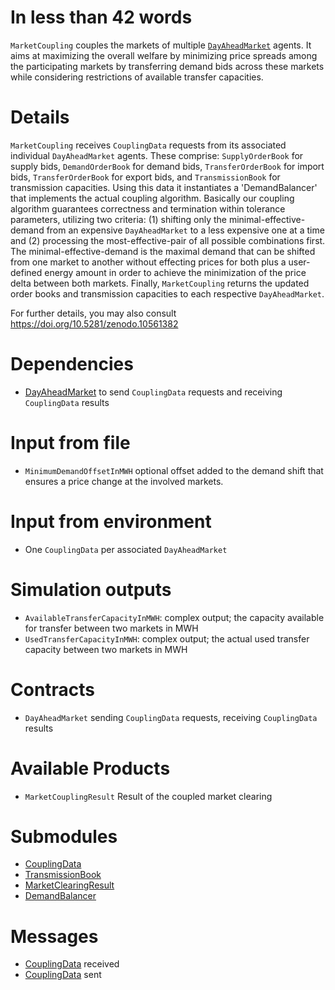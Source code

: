 # In less than 42 words

`MarketCoupling` couples the markets of multiple [`DayAheadMarket`](./DayAheadMarket.md) agents.
It aims at maximizing the overall welfare by minimizing price spreads among the participating markets by transferring demand bids across these markets while considering restrictions of available transfer capacities.
  
# Details

`MarketCoupling` receives `CouplingData` requests from its associated individual `DayAheadMarket` agents.
These comprise: `SupplyOrderBook` for supply bids, `DemandOrderBook` for demand bids, `TransferOrderBook` for import bids, `TransferOrderBook` for export bids, and `TransmissionBook` for transmission capacities.
Using this data it instantiates a 'DemandBalancer' that implements the actual coupling algorithm.
Basically our coupling algorithm guarantees correctness and termination within tolerance parameters, utilizing two criteria: (1) shifting only the minimal-effective-demand from an expensive `DayAheadMarket` to a less expensive one at a time and (2) processing the most-effective-pair of all possible combinations first.
The minimal-effective-demand is the maximal demand that can be shifted from one market to another without effecting prices for both plus a user-defined energy amount in order to achieve the minimization of the price delta between both markets.
Finally, `MarketCoupling` returns the updated order books and transmission capacities to each respective `DayAheadMarket`.

For further details, you may also consult https://doi.org/10.5281/zenodo.10561382

# Dependencies

* [DayAheadMarket](./DayAheadMarket.md) to send `CouplingData` requests and receiving `CouplingData` results

# Input from file

* `MinimumDemandOffsetInMWH` optional offset added to the demand shift that ensures a price change at the involved markets.

# Input from environment

* One `CouplingData` per associated `DayAheadMarket`

# Simulation outputs

* `AvailableTransferCapacityInMWH`: complex output; the capacity available for transfer between two markets in MWH
* `UsedTransferCapacityInMWH`: complex output; the actual used transfer capacity between two markets in MWH
 
# Contracts

* `DayAheadMarket` sending `CouplingData` requests, receiving `CouplingData` results

# Available Products

* `MarketCouplingResult` Result of the coupled market clearing

# Submodules

* [CouplingData](Classes/Comms/CouplingData.md)
* [TransmissionBook](../Modules/TransmissionBook.md)
* [MarketClearingResult](../Modules/MarketClearingResult.md)
* [DemandBalancer](Classes/Comms/DemandBalancer.md)

# Messages
* [CouplingData](Classes/Comms/CouplingData.md) received
* [CouplingData](Classes/Comms/CouplingData.md) sent
